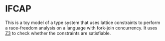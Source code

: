 # IFCAP

This is a toy model of a type system that uses lattice constraints to perform
a race-freedom analysis on a language with fork-join concurrency. It uses
[Z3](https://github.com/Z3Prover/z3) to check whether the constraints are 
satisfiable.

